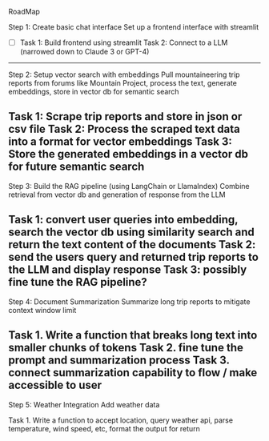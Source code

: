 RoadMap

Step 1: Create basic chat interface
Set up a frontend interface with streamlit

- [ ] Task 1: Build frontend using streamlit
Task 2: Connect to a LLM (narrowed down to Claude 3 or GPT-4)
-----------------------------------------------------------
Step 2: Setup vector search with embeddings
Pull mountaineering trip reports from forums like Mountain Project, process the text, generate embeddings, store in vector db for semantic search

Task 1: Scrape trip reports and store in json or csv file
Task 2: Process the scraped text data into a format for vector embeddings
Task 3: Store the generated embeddings in a vector db for future semantic search
-----------------------------------------------------------
Step 3: Build the RAG pipeline (using LangChain or LlamaIndex)
Combine retrieval from vector db and generation of response from the LLM

Task 1: convert user queries into embedding, search the vector db using similarity search and return the text content of the documents
Task 2: send the users query and returned trip reports to the LLM and display response
Task 3: possibly fine tune the RAG pipeline?
-----------------------------------------------------------
Step 4: Document Summarization
Summarize long trip reports to mitigate context window limit

Task 1. Write a function that breaks long text into smaller chunks of tokens
Task 2. fine tune the prompt and summarization process
Task 3. connect summarization capability to flow / make accessible to user
-----------------------------------------------------------
Step 5: Weather Integration
Add weather data

Task 1. Write a function to accept location, query weather api, parse temperature, wind speed, etc, format the output for return